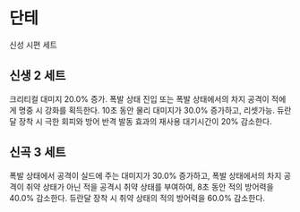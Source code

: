 # 단테

신성 시편 세트

## 신생 2 세트

크리티컬 대미지 20.0% 증가. 폭발 상태 진입 또는 폭발 상태에서의 차지 공격이 적에게 명중 시 강화를 획득한다. 10초 동안 물리 대미지가 30.0% 증가하고, 리셋가능. 듀란달 장착 시 극한 회피와 방어 반격 발동 효과의 재사용 대기시간이 20% 감소한다.

## 신곡 3 세트

폭발 상태에서 공격이 실드에 주는 대미지가 30.0% 증가하고, 폭발 상태에서의 차지 공격이 취약 상태가 아닌 적을 공격시 취약 상태를 부여하여, 8초 동안 적의 방어력을 40.0% 감소한다. 듀란달 장착 시 취약 상태의 적의 방어력을 60.0% 감소한다.
